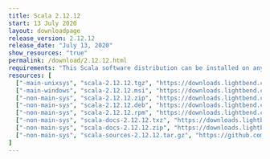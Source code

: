 ```yaml
---
title: Scala 2.12.12
start: 13 July 2020
layout: downloadpage
release_version: 2.12.12
release_date: "July 13, 2020"
show_resources: "true"
permalink: /download/2.12.12.html
requirements: "This Scala software distribution can be installed on any Unix-like or Windows system. It requires Java 8 or later, available <a href='http://www.java.com/'>here</a>."
resources: [
  ["-main-unixsys", "scala-2.12.12.tgz", "https://downloads.lightbend.com/scala/2.12.12/scala-2.12.12.tgz", "Mac OS X, Unix, Cygwin", "19.87M"],
  ["-main-windows", "scala-2.12.12.msi", "https://downloads.lightbend.com/scala/2.12.12/scala-2.12.12.msi", "Windows (msi installer)", "124.70M"],
  ["-non-main-sys", "scala-2.12.12.zip", "https://downloads.lightbend.com/scala/2.12.12/scala-2.12.12.zip", "Windows", "19.91M"],
  ["-non-main-sys", "scala-2.12.12.deb", "https://downloads.lightbend.com/scala/2.12.12/scala-2.12.12.deb", "Debian", "145.51M"],
  ["-non-main-sys", "scala-2.12.12.rpm", "https://downloads.lightbend.com/scala/2.12.12/scala-2.12.12.rpm", "RPM package", "124.99M"],
  ["-non-main-sys", "scala-docs-2.12.12.txz", "https://downloads.lightbend.com/scala/2.12.12/scala-docs-2.12.12.txz", "API docs", "53.28M"],
  ["-non-main-sys", "scala-docs-2.12.12.zip", "https://downloads.lightbend.com/scala/2.12.12/scala-docs-2.12.12.zip", "API docs", "107.95M"],
  ["-non-main-sys", "scala-sources-2.12.12.tar.gz", "https://github.com/scala/scala/archive/v2.12.12.tar.gz", "Sources", ""]
]
---
```

